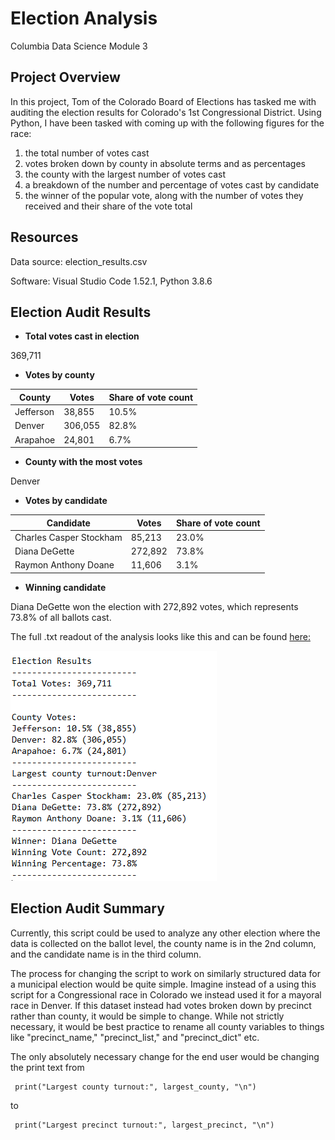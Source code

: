 # Election Analysis
Columbia Data Science Module 3

## Project Overview
In this project, Tom of the Colorado Board of Elections has tasked me with auditing the election results for Colorado's 1st Congressional District. Using Python, I have been tasked with coming up with the following figures for the race: 
1) the total number of votes cast
2) votes broken down by county in absolute terms and as percentages
3) the county with the largest number of votes cast
4) a breakdown of the number and percentage of votes cast by candidate
5) the winner of the popular vote, along with the number of votes they received and their share of the vote total

## Resources
Data source: election_results.csv

Software: Visual Studio Code 1.52.1, Python 3.8.6

## Election Audit Results
* **Total votes cast in election**

369,711

* **Votes by county**

|County|Votes|Share of vote count|
|------|-----|-------------------|
|Jefferson|38,855|10.5%|
|Denver|306,055|82.8%|
|Arapahoe|24,801|6.7%|

* **County with the most votes**

Denver

* **Votes by candidate**

|Candidate|Votes|Share of vote count|
|---------|-----|-------------------|
|Charles Casper Stockham|85,213|23.0%|
|Diana DeGette|272,892|73.8%|
|Raymon Anthony Doane|11,606|3.1%|

* **Winning candidate**

Diana DeGette won the election with 272,892 votes, which represents 73.8% of all ballots cast. 

The full .txt readout of the analysis looks like this and can be found [here:](https://github.com/perryabdulkadir/Election-Analysis/blob/main/analysis/election_results.txt)

![election_results_printout](Resources/election_results_printout.PNG)


## Election Audit Summary

Currently, this script could be used to analyze any other election where the data is collected on the ballot level, the county name is in the 2nd column, and the candidate name is in the third column. 

The process for changing the script to work on similarly structured data for a municipal election would be quite simple. Imagine instead of a using this script for a Congressional race in Colorado we instead used it for a mayoral race in Denver. If this dataset instead had votes broken down by precinct rather than county, it would be simple to change. While not strictly necessary, it would be best practice to rename all county variables to things like "precinct_name," "precinct_list," and "precinct_dict" etc.

The only absolutely necessary change for the end user would be changing the print text from
```
 print("Largest county turnout:", largest_county, "\n")
 ```
 to
 
```
 print("Largest precinct turnout:", largest_precinct, "\n")
```

